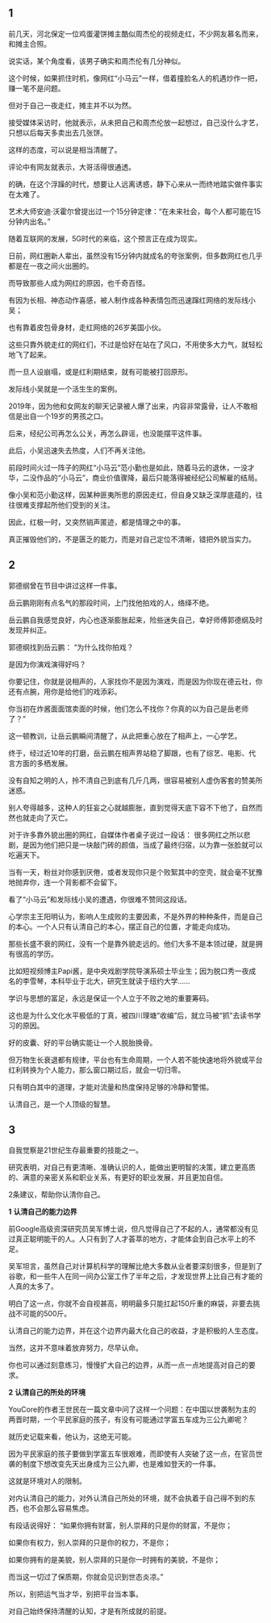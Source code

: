 ## 1

前几天，河北保定一位鸡蛋灌饼摊主酷似周杰伦的视频走红，不少网友慕名而来，和摊主合照。

说实话，某个角度看，该男子确实和周杰伦有几分神似。

这个时候，如果抓住时机，像网红“小马云”一样，借着撞脸名人的机遇炒作一把，赚一笔不是问题。

但对于自己一夜走红，摊主并不以为然。

接受媒体采访时，他就表示，从未把自己和周杰伦放一起想过，自己没什么才艺，只想以后每天多卖出去几张饼。

这样的态度，可以说是相当清醒了。

评论中有网友就表示，大哥活得很通透。

的确，在这个浮躁的时代，想要让人远离诱惑，静下心来从一而终地踏实做件事实在太难了。

艺术大师安迪·沃霍尔曾提出过一个15分钟定律：“在未来社会，每个人都可能在15分钟内出名。”

随着互联网的发展，5G时代的来临，这个预言正在成为现实。

日前，网红圈新人辈出，虽然没有15分钟内就成名的夸张案例，但多数网红也几乎都是在一夜之间火出圈的。

而导致那些人成为网红的原因，也千奇百怪。

有因为长相、神态动作喜感，被人制作成各种表情包而迅速蹿红网络的发际线小吴；

也有靠着皮包骨身材，走红网络的26岁美国小伙。

这些只靠外貌走红的网红们，不过是恰好在站在了风口，不用使多大力气，就轻松地飞了起来。

而一旦人设崩塌，或是红利期结束，就有可能被打回原形。

发际线小吴就是一个活生生的案例。

2019年，因为他和女网友的聊天记录被人爆了出来，内容非常露骨，让人不敢相信是出自一个19岁的男孩之口。

后来，经纪公司再怎么公关，再怎么辟谣，也没能摆平这件事。

此后，小吴迅速失去热度，人们不再关注他。

前段时间火过一阵子的网红“小马云”范小勤也是如此，随着马云的退休，一没才华，二没作品的“小马云”，商业价值骤降，最后只能落得被经纪公司解雇的结局。

像小吴和范小勤这样，因某种匪夷所思的原因走红，但自身又缺乏深厚底蕴的，往往很难支撑起所他们受到的关注。

因此，红极一时，又突然销声匿迹，都是情理之中的事。

真正摧毁他们的，不是匮乏的能力，而是对自己定位不清晰，错把外貌当实力。

## 2

郭德纲曾在节目中讲过这样一件事。

岳云鹏刚刚有点名气的那段时间，上门找他拍戏的人，络绎不绝。

岳云鹏自我感觉良好，内心也逐渐膨胀起来，险些迷失自己，幸好师傅郭德纲及时发现并纠正。

郭德纲找到岳云鹏：
“为什么找你拍戏？

是因为你演戏演得好吗？

你要记住，你就是说相声的，人家找你不是因为演戏，而是因为你现在德云社，你还有点腕，用你是给他们的戏添彩。

你当初在炸酱面面馆卖面的时候，他们怎么不找你？你真的以为自己是岳老师了？”

这一顿教训，让岳云鹏瞬间清醒了，从此把重心放在了相声上，一心学艺。

终于，经过近10年的打磨，岳云鹏在相声界站稳了脚跟，也有了综艺、电影、代言方面的多栖发展。

没有自知之明的人，拎不清自己到底有几斤几两，很容易被别人虚伪客套的赞美所迷惑。

别人夸得越多，这种人的狂妄之心就越膨胀，直到觉得天底下容不下他了，自然而然也就走向了灭亡。

对于许多靠外貌出圈的网红，自媒体作者桌子说过一段话：
很多网红之所以悲剧，是因为他们把只是一块敲门砖的颜值，当成了最终归宿，以为靠一张脸就可以吃遍天下。

当有一天，粉丝对你感到厌倦，或者发现你只是个败絮其中的空壳，就会毫不犹豫地抛弃你，连一个背影都不会留下。

看了“小马云”和发际线小吴的遭遇，你很难不赞同这段话。

心学宗主王阳明认为，影响人生成败的主要因素，不是外界的种种条件，而是自己的本心。一个人只有认清自己的本心，摆正自己的位置，才能走向成功。

那些长盛不衰的网红，没有一个是靠外貌走远的。他们大多不是本领过硬，就是拥有很高的学历。

比如短视频博主Papi酱，是中央戏剧学院导演系硕士毕业生；因为脱口秀一夜成名的李雪琴，本科毕业于北大，研究生就读于纽约大学……

学识与思想的富足，永远是保证一个人立于不败之地的重要筹码。

这也是为什么文化水平极低的丁真，被四川理塘“收编”后，就立马被“抓”去读书学习的原因。

好的皮囊、好的平台确实能让一个人脱胎换骨。

但万物生长衰退都有规律，平台也有生命周期，一个人若不能快速地将外貌或平台红利转换为个人能力，那么窗口期过后，就会一切归零。

只有明白其中的道理，才能对流量和热度保持足够的冷静和警惕。

认清自己，是一个人顶级的智慧。

## 3

自我觉察是21世纪生存最重要的技能之一。

研究表明，对自己有更清晰、准确认识的人，能做出更明智的决策，建立更高质的、满意的亲密关系和职业关系，有更好的职业发展，并且更加自信。

2条建议，帮助你认清你自己。

**1**
**认清自己的能力边界**

前Google高级资深研究员吴军博士说，但凡觉得自己了不起的人，通常都没有见过真正聪明能干的人。人只有到了人才荟萃的地方，才能体会到自己水平上的不足。

吴军坦言，虽然自己对计算机科学的理解比绝大多数从业者要深刻很多，但是到了谷歌，和一些牛人在同一间办公室工作了半年之后，才发现世界上比自己有才能的人真的太多了。

明白了这一点，你就不会自视甚高，明明最多只能扛起150斤重的麻袋，非要去挑战不可能的500斤。

认清自己的能力边界，并在这个边界内最大化自己的收益，才是积极的人生态度。

当然，这并不意味着放弃努力，尽早认命。

你也可以通过刻意练习，慢慢扩大自己的边界，从而一点一点地提高对自己的要求。

**2**
**认清自己的所处的环境**

YouCore的作者王世民在一篇文章中问了这样一个问题：在中国以世袭制为主的两晋时期，一个平民家庭的孩子，有没有可能通过学富五车成为三公九卿呢？

就历史记载来看，他认为，这绝无可能。

因为平民家庭的孩子要做到学富五车很艰难，而即使有人突破了这一点，在官员世袭的制度下想改变先天出身成为三公九卿，也是难如登天的一件事。

这就是环境对人的限制。

对内认清自己的能力，对外认清自己所处的环境，就不会执着于自己得不到的东西，也不会那么容易焦虑。

有段话说得好：
“如果你拥有财富，别人崇拜的只是你的财富，不是你；

如果你有权力，别人崇拜的只是你的权力，不是你；

如果你拥有的是美貌，别人崇拜的只是你一时拥有的美貌，不是你；

而当这一切过了保质期，你就会见识到世态炎凉。”

所以，别把运气当才华，别把平台当本事。

对自己始终保持清醒的认知，才是有所成就的前提。